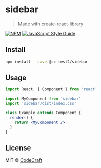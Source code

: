 # sidebar

> Made with create-react-library

[![NPM](https://img.shields.io/npm/v/sidebar.svg)](https://www.npmjs.com/package/sidebar) [![JavaScript Style Guide](https://img.shields.io/badge/code_style-standard-brightgreen.svg)](https://standardjs.com)

## Install

```bash
npm install --save @cc-test2/sidebar
```

## Usage

```jsx
import React, { Component } from 'react'

import MyComponent from 'sidebar'
import 'sidebar/dist/index.css'

class Example extends Component {
  render() {
    return <MyComponent />
  }
}
```

## License

MIT © [CodeCraft](https://github.com/CodeCraft)
